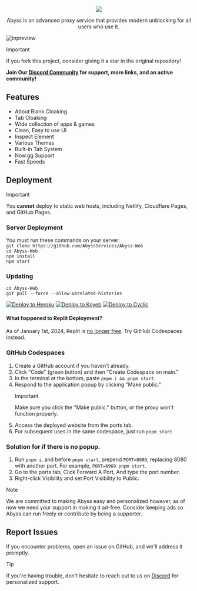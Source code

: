 <div align="center">
    <img src="https://raw.githubusercontent.com/AbyssServices/Abyss-Web/main/.github/sources/branding.png">
    <p>Abyss is an advanced proxy service that provides modern unblocking for all users who use it.</p>
</div>

![inpreview](https://cdn.paxton.rip/B0TnxDf0no00/direct.png)

> [!IMPORTANT]
> If you fork this project, consider giving it a star in the original repository!

**Join Our [Discord Community](https://discord.gg/goabyss) for support, more links, and an active community!**

## Features

- About:Blank Cloaking
- Tab Cloaking
- Wide collection of apps & games
- Clean, Easy to use UI
- Inspect Element
- Various Themes
- Built-in Tab System
- Now.gg Support
- Fast Speeds

## Deployment

> [!IMPORTANT]
> You **cannot** deploy to static web hosts, including Netlify, Cloudflare Pages, and GitHub Pages.

### Server Deployment

You must run these commands on your server:  
`git clone https://github.com/AbyssServices/Abyss-Web`  
`cd Abyss-Web`  
`npm install`  
`npm start`

### Updating

`cd Abyss-Web`  
`git pull --force --allow-unrelated-histories`

<a target="_blank" href="https://heroku.com/deploy/?template=https://github.com/AbyssServices/Abyss-Web"><img alt="Deploy to Heroku" src="https://binbashbanana.github.io/deploy-buttons/buttons/remade/heroku.svg"></a>
<a target="_blank" href="https://app.koyeb.com/deploy?type=git&repository=github.com/AbyssServices/Abyss-Web"><img alt="Deploy to Koyeb" src="https://binbashbanana.github.io/deploy-buttons/buttons/remade/koyeb.svg"></a>
<a target="_blank" href="https://app.cyclic.sh/api/app/deploy/AbyssServices/Abyss-Web"><img alt="Deploy to Cyclic" src="https://binbashbanana.github.io/deploy-buttons/buttons/remade/cyclic.svg"></a>

#### What happened to Replit Deployment?

As of January 1st, 2024, Replit is [no longer free](https://blog.replit.com/hosting-changes). Try GitHub Codespaces instead.

### GitHub Codespaces

1. Create a GitHub account if you haven't already.
2. Click "Code" (green button) and then "Create Codespace on main."
3. In the terminal at the bottom, paste `pnpm i && pnpm start`.
4. Respond to the application popup by clicking "Make public."
   > [!IMPORTANT]
   > Make sure you click the "Make public." button, or the proxy won't function properly.
5. Access the deployed website from the ports tab.
6. For subsequent uses in the same codespace, just run `pnpm start`

### Solution for if there is no popup.

1. Run `pnpm i`, and before `pnpm start`, prepend `PORT=8080`, replacing 8080 with another port. For example, `PORT=6969 pnpm start`.
3. Go to the ports tab, Click Forward A Port, And type the port number.
4. Right-click Visibility and set Port Visibility to Public.

> [!NOTE]
> We are committed to making Abyss easy and personalized however, as of now we need your support in making it ad-free. Consider keeping ads so Abyss can run freely or contribute by being a supporter.

## Report Issues

If you encounter problems, open an issue on GitHub, and we'll address it promptly.

> [!TIP]
> If you're having trouble, don't hesitate to reach out to us on [Discord](https://discord.gg/goabyss) for personalized support.
